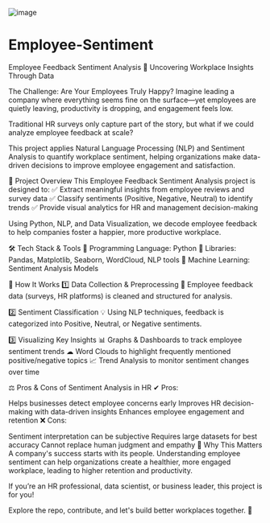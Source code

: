 ![image](https://github.com/user-attachments/assets/3197c632-f32e-4775-a071-157777148773)


# Employee-Sentiment
Employee Feedback Sentiment Analysis 🚀
Uncovering Workplace Insights Through Data

The Challenge: Are Your Employees Truly Happy?
Imagine leading a company where everything seems fine on the surface—yet employees are quietly leaving, productivity is dropping, and engagement feels low.

Traditional HR surveys only capture part of the story, but what if we could analyze employee feedback at scale?

This project applies Natural Language Processing (NLP) and Sentiment Analysis to quantify workplace sentiment, helping organizations make data-driven decisions to improve employee engagement and satisfaction.

🌟 Project Overview
This Employee Feedback Sentiment Analysis project is designed to:
✅ Extract meaningful insights from employee reviews and survey data
✅ Classify sentiments (Positive, Negative, Neutral) to identify trends
✅ Provide visual analytics for HR and management decision-making

Using Python, NLP, and Data Visualization, we decode employee feedback to help companies foster a happier, more productive workplace.

🛠 Tech Stack & Tools
🔹 Programming Language: Python
🔹 Libraries: Pandas, Matplotlib, Seaborn, WordCloud, NLP tools
🔹 Machine Learning: Sentiment Analysis Models

🔬 How It Works
1️⃣ Data Collection & Preprocessing
📂 Employee feedback data (surveys, HR platforms) is cleaned and structured for analysis.

2️⃣ Sentiment Classification
💡 Using NLP techniques, feedback is categorized into Positive, Neutral, or Negative sentiments.

3️⃣ Visualizing Key Insights
📊 Graphs & Dashboards to track employee sentiment trends
☁ Word Clouds to highlight frequently mentioned positive/negative topics
📈 Trend Analysis to monitor sentiment changes over time

⚖️ Pros & Cons of Sentiment Analysis in HR
✔ Pros:

Helps businesses detect employee concerns early
Improves HR decision-making with data-driven insights
Enhances employee engagement and retention
❌ Cons:

Sentiment interpretation can be subjective
Requires large datasets for best accuracy
Cannot replace human judgment and empathy
📌 Why This Matters
A company's success starts with its people. Understanding employee sentiment can help organizations create a healthier, more engaged workplace, leading to higher retention and productivity.

If you’re an HR professional, data scientist, or business leader, this project is for you!

Explore the repo, contribute, and let's build better workplaces together. 🚀

